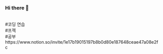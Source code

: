 ### Hi there 👋
<br/>
#코딩 연습
<br/>
#프젝
<br/>
#공부
<br/>
https://www.notion.so/invite/1e17b19015197b8b0d80e187648ceae47a08e2fc
